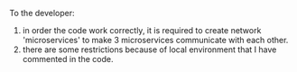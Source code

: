 To the developer: 
1. in order the code work correctly, it is required to create network 'microservices' to make 3 microservices communicate with each other.
2. there are some restrictions because of local environment that I have commented in the code.
